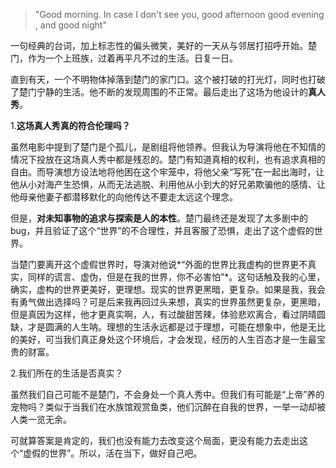 > "Good morning. In case I don't see you, good afternoon good evening , and good night"

一句经典的台词，加上标志性的偏头微笑，美好的一天从与邻居打招呼开始。楚门，作为一个上班族，过着再平凡不过的生活。日复一日。

直到有天，一个不明物体掉落到楚门的家门口。这个被打破的打光灯，同时也打破了楚门宁静的生活。他不断的发现周围的不正常。最后走出了这场为他设计的**真人秀**。

1.**这场真人秀真的符合伦理吗？**

虽然电影中提到了楚门是个孤儿，是剧组将他领养。但我认为导演将他在不知情的情况下投放在这场真人秀中都是残忍的。楚门有知道真相的权利，也有追求真相的自由。而导演想方设法地将他困在这个牢笼中，将他父亲“写死”在一起出海时，让他从小对海产生恐惧，从而无法逃脱、利用他从小到大的好兄弟欺骗他的感情、让他母亲他妻子都潜移默化的向他传达不要走太远这个理念。

但是，**对未知事物的追求与探索是人的本性**。楚门最终还是发现了太多剧中的bug，并且验证了这个“世界”的不合理性，并且客服了恐惧，走出了这个虚假的世界。

当楚门要离开这个虚假世界时，导演对他说*“外面的世界比我虚构的世界更不真实，同样的谎言、虚伪，但是在我的世界，你不必害怕”*。这句话触及我的心里，确实，虚构的世界更美好，更理想。现实的世界更黑暗，更复杂。如果是我，我会有勇气做出选择吗？可是后来我再回过头来想，真实的世界虽然更复杂，更黑暗，但是真因为这样，他才更真实啊，人，有过酸甜苦辣，体验悲欢离合，看过阴晴圆缺，才是圆满的人生呐。理想的生活永远都是过于理想，可能在想象中，他是无比的美好，可当我们真正身处这个环境后，才会发现，经历的人生百态才是一生最宝贵的财富。

2.我们所在的生活是否真实？

虽然我们自己可能不是楚门，不会身处一个真人秀中。但我们有可能是“上帝”养的宠物吗？类似于当我们在水族馆观赏鱼类，他们沉醉在自我的世界，一举一动却被人类一览无余。

可就算答案是肯定的，我们也没有能力去改变这个局面，更没有能力去走出这个“虚假的世界”。所以，活在当下，做好自己吧。

